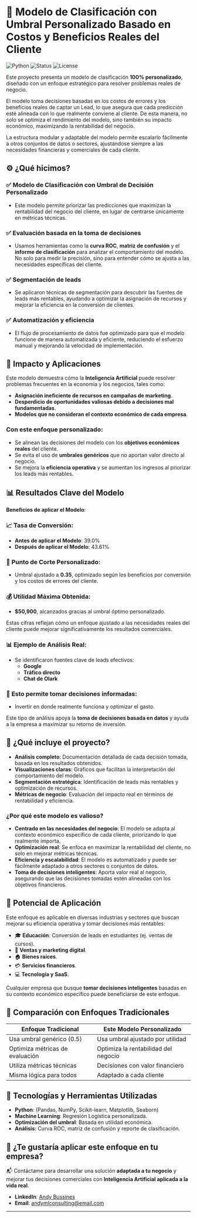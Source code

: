 # 🎯 Modelo de Clasificación con Umbral Personalizado Basado en Costos y Beneficios Reales del Cliente

![Python](https://img.shields.io/badge/Python-3.11-blue)
![Status](https://img.shields.io/badge/Status-Completed-success)
![License](https://img.shields.io/badge/License-MIT-green)

Este proyecto presenta un modelo de clasificación **100% personalizado**, diseñado con un enfoque estratégico para resolver problemas reales de negocio.

El modelo toma decisiones basadas en los costos de errores y los beneficios reales de captar un Lead, lo que asegura que cada predicción esté alineada con lo que realmente conviene al cliente. De esta manera, no solo se optimiza el rendimiento del modelo, sino también su impacto económico, maximizando la rentabilidad del negocio.

La estructura modular y adaptable del modelo permite escalarlo fácilmente a otros conjuntos de datos o sectores, ajustándose siempre a las necesidades financieras y comerciales de cada cliente.

## ⚙️ ¿Qué hicimos?
### ✅ **Modelo de Clasificación con Umbral de Decisión Personalizado**
- Este modelo permite priorizar las predicciones que maximizan la rentabilidad del negocio del cliente, en lugar de centrarse únicamente en métricas técnicas.

### ✅ **Evaluación basada en la toma de decisiones**
- Usamos herramientas como la **curva ROC**, **matriz de confusión** y el **informe de clasificación** para analizar el comportamiento del modelo. No solo para medir la precisión, sino para entender cómo se ajusta a las necesidades específicas del cliente.

### ✅ **Segmentación de leads**
- Se aplicaron técnicas de segmentación para descubrir las fuentes de leads más rentables, ayudando a optimizar la asignación de recursos y mejorar la eficiencia en la conversión de clientes.

### ✅ **Automatización y eficiencia**
- El flujo de procesamiento de datos fue optimizado para que el modelo funcione de manera automatizada y eficiente, reduciendo el esfuerzo manual y mejorando la velocidad de implementación.

## 🎯 **Impacto y Aplicaciones**

Este modelo demuestra cómo la **Inteligencia Artificial** puede resolver problemas frecuentes en la economía y los negocios, tales como:

- **Asignación ineficiente de recursos en campañas de marketing**.
- **Desperdicio de oportunidades valiosas debido a decisiones mal fundamentadas**.
- **Modelos que no consideran el contexto económico de cada empresa**.

### Con este enfoque personalizado:
- Se alinean las decisiones del modelo con los **objetivos económicos reales** del cliente.
- Se evita el uso de **umbrales genéricos** que no aportan valor directo al negocio.
- Se mejora la **eficiencia operativa** y se aumentan los ingresos al priorizar los leads más rentables.

## 📊 **Resultados Clave del Modelo**

**Beneficios de aplicar el Modelo**:

### 📈 **Tasa de Conversión**:
- **Antes de aplicar el Modelo**: 39.0%
- **Después de aplicar el Modelo**: 43.61%

### 🎯 **Punto de Corte Personalizado**:
- Umbral ajustado a **0.35**, optimizado según los beneficios por conversión y los costos de errores del cliente.

### 💰 **Utilidad Máxima Obtenida**:
- **$50,900**, alcanzados gracias al umbral óptimo personalizado.

Estas cifras reflejan cómo un enfoque ajustado a las necesidades reales del cliente puede mejorar significativamente los resultados comerciales.

### 📊 **Ejemplo de Análisis Real**:
- Se identificaron fuentes clave de leads efectivos:
  - **Google**
  - **Tráfico directo**
  - **Chat de Olark**

### 🎯 **Esto permite tomar decisiones informadas**:
- Invertir en donde realmente funciona y optimizar el gasto.

Este tipo de análisis apoya la **toma de decisiones basada en datos** y ayuda a la empresa a maximizar su retorno de inversión.

## 🧠 **¿Qué incluye el proyecto?**

- **Análisis completo**: Documentación detallada de cada decisión tomada, basada en los resultados obtenidos.
- **Visualizaciones claras**: Gráficos que facilitan la interpretación del comportamiento del modelo.
- **Segmentación estratégica**: Identificación de leads más rentables y optimización de recursos.
- **Métricas de negocio**: Evaluación del impacto real en términos de rentabilidad y eficiencia.

### ¿Por qué este modelo es valioso?
- **Centrado en las necesidades del negocio**: El modelo se adapta al contexto económico específico de cada cliente, priorizando lo que realmente importa.
- **Optimización real**: Se enfoca en maximizar la rentabilidad del cliente, no solo en mejorar métricas técnicas.
- **Eficiencia y escalabilidad**: El modelo es automatizado y puede ser fácilmente adaptado a otros sectores o conjuntos de datos.
- **Toma de decisiones inteligentes**: Aporta valor real al negocio, asegurando que las decisiones tomadas estén alineadas con los objetivos financieros.

## 🚀 **Potencial de Aplicación**

Este enfoque es aplicable en diversas industrias y sectores que buscan mejorar su eficiencia operativa y tomar decisiones más rentables:

- 🎓 **Educación**: Conversión de leads en estudiantes (ej. ventas de cursos).
- 💼 **Ventas y marketing digital**.
- 🏠 **Bienes raíces**.
- 💳 **Servicios financieros**.
- 💻 **Tecnología y SaaS**.

Cualquier empresa que busque **tomar decisiones inteligentes** basadas en su contexto económico específico puede beneficiarse de este enfoque.

## 🧠 **Comparación con Enfoques Tradicionales**

| **Enfoque Tradicional**                   | **Este Modelo Personalizado**            |
|-------------------------------------------|-----------------------------------------|
| Usa umbral genérico (0.5)                 | Usa umbral ajustado por utilidad        |
| Optimiza métricas de evaluación           | Optimiza la rentabilidad del negocio    |
| Utiliza métricas técnicas                 | Decisiones con valor financiero         |
| Misma lógica para todos                   | Adaptado a cada cliente                 |

## 🧠 **Tecnologías y Herramientas Utilizadas**

- **Python**: (Pandas, NumPy, Scikit-learn, Matplotlib, Seaborn)
- **Machine Learning**: Regresión Logística personalizada.
- **Optimización del umbral**: Basada en utilidad económica.
- **Análisis**: Curva ROC, matriz de confusión y reporte de clasificación.

## 🤝 **¿Te gustaría aplicar este enfoque en tu empresa?**

📬 Contáctame para desarrollar una solución **adaptada a tu negocio** y mejorar tus decisiones comerciales con **Inteligencia Artificial aplicada a la vida real**.

- **LinkedIn**: [Andy Bussines](https://www.linkedin.com/in/andybussines)
- **Email**: [andymlconsulting@email.com](mailto:andymlconsulting@email.com)

---


